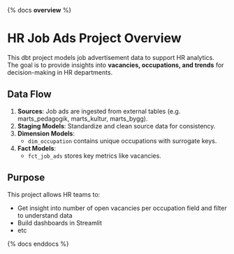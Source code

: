 {% docs __overview__ %}

# HR Job Ads Project Overview

This dbt project models job advertisement data to support HR analytics.  
The goal is to provide insights into **vacancies, occupations, and trends** for decision-making in HR departments.

## Data Flow
1. **Sources**: Job ads are ingested from external tables (e.g. marts_pedagogik, marts_kultur, marts_bygg).  
2. **Staging Models**: Standardize and clean source data for consistency.  
3. **Dimension Models**:  
   - `dim_occupation` contains unique occupations with surrogate keys.  
4. **Fact Models**:  
   - `fct_job_ads` stores key metrics like vacancies.  

## Purpose
This project allows HR teams to:  
- Get insight into number of open vacancies per occupation field and filter to understand data 
- Build dashboards in Streamlit
- etc

{% docs enddocs %}
